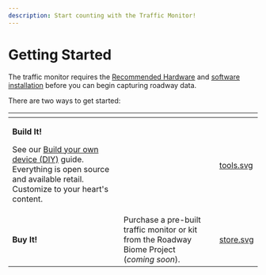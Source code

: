 ```yaml
---
description: Start counting with the Traffic Monitor!
---
```


# Getting Started

The traffic monitor requires the [Recommended Hardware](recommended-hardware.md) and [software installation](software-installation.md) before you can begin capturing roadway data.

There are two ways to get started:

<table data-card-size="large" data-view="cards"><thead><tr><th></th><th></th><th></th><th data-hidden data-card-cover data-type="files"></th></tr></thead><tbody><tr><td><p><strong>Build It!</strong>  </p><p>See our <a href="build-your-own-device-diy/">Build your own device (DIY)</a> guide. Everything is open source and available retail. Customize to your heart's content.</p></td><td></td><td></td><td><a href=".gitbook/assets/tools.svg">tools.svg</a></td></tr><tr><td><strong>Buy It!</strong></td><td>Purchase a pre-built traffic monitor or kit from the Roadway Biome Project (<em>coming soon</em>).</td><td><p></p><p></p></td><td><a href=".gitbook/assets/store.svg">store.svg</a></td></tr></tbody></table>

